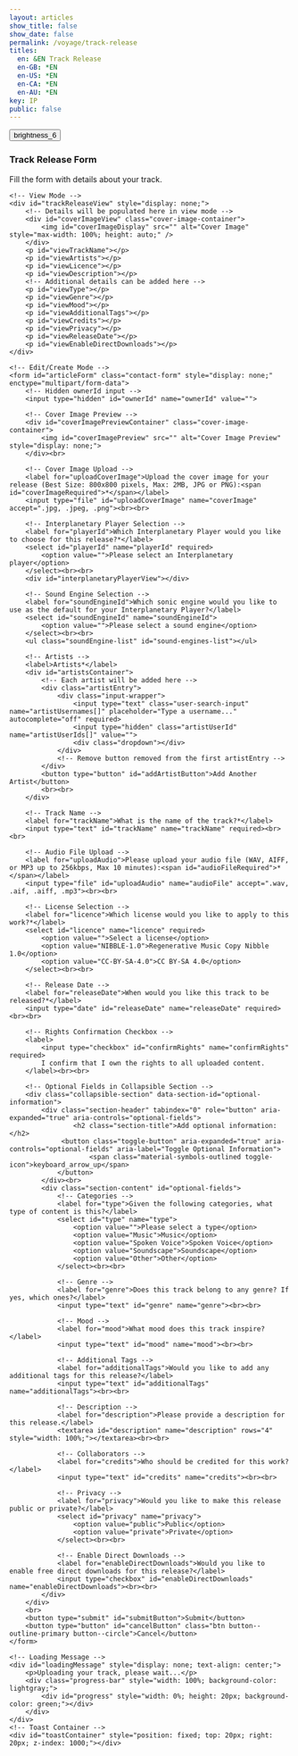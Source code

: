 ```yaml
---
layout: articles
show_title: false
show_date: false
permalink: /voyage/track-release
titles:
  en: &EN Track Release
  en-GB: *EN
  en-US: *EN
  en-CA: *EN
  en-AU: *EN
key: IP
public: false
---
```


<!-- Updated track-release.html -->

<div class="form-container">
    <div class="button-container">
        <div class="back-button-container">
            <a href="/voyage" title="Back to Voyage">
                <button id="backButton" class="btn button--outline-primary button--circle">
                    <span class="material-symbols-outlined">brightness_6</span>
                </button>
            </a>
        </div>
        <div class="edit-button-container">
            <button id="editButton" class="btn button--outline-primary button--circle" title="Edit Track Release" style="display: none;">
                <span class="material-symbols-outlined">edit</span>
            </button>
        </div>
    </div>
    <h3 id="formTitle">Track Release Form</h3>
    <p>Fill the form with details about your track.</p>

    <!-- View Mode -->
    <div id="trackReleaseView" style="display: none;">
        <!-- Details will be populated here in view mode -->
        <div id="coverImageView" class="cover-image-container">
            <img id="coverImageDisplay" src="" alt="Cover Image" style="max-width: 100%; height: auto;" />
        </div>
        <p id="viewTrackName"></p>
        <p id="viewArtists"></p>
        <p id="viewLicence"></p>
        <p id="viewDescription"></p>
        <!-- Additional details can be added here -->
        <p id="viewType"></p>
        <p id="viewGenre"></p>
        <p id="viewMood"></p>
        <p id="viewAdditionalTags"></p>
        <p id="viewCredits"></p>
        <p id="viewPrivacy"></p>
        <p id="viewReleaseDate"></p>
        <p id="viewEnableDirectDownloads"></p>
    </div>
    
    <!-- Edit/Create Mode -->
    <form id="articleForm" class="contact-form" style="display: none;" enctype="multipart/form-data">
        <!-- Hidden ownerId input -->
        <input type="hidden" id="ownerId" name="ownerId" value="">
        
        <!-- Cover Image Preview -->
        <div id="coverImagePreviewContainer" class="cover-image-container">
            <img id="coverImagePreview" src="" alt="Cover Image Preview" style="display: none;">
        </div><br>
        
        <!-- Cover Image Upload -->
        <label for="uploadCoverImage">Upload the cover image for your release (Best Size: 800x800 pixels, Max: 2MB, JPG or PNG):<span id="coverImageRequired">*</span></label>
        <input type="file" id="uploadCoverImage" name="coverImage" accept=".jpg, .jpeg, .png"><br><br>
        
        <!-- Interplanetary Player Selection -->
        <label for="playerId">Which Interplanetary Player would you like to choose for this release?*</label>
        <select id="playerId" name="playerId" required>
            <option value="">Please select an Interplanetary player</option>
        </select><br><br>
        <div id="interplanetaryPlayerView"></div>
        
        <!-- Sound Engine Selection -->
        <label for="soundEngineId">Which sonic engine would you like to use as the default for your Interplanetary Player?</label>
        <select id="soundEngineId" name="soundEngineId">
            <option value="">Please select a sound engine</option>
        </select><br><br>
        <ul class="soundEngine-list" id="sound-engines-list"></ul>
        
        <!-- Artists -->
        <label>Artists*</label>
        <div id="artistsContainer">
            <!-- Each artist will be added here -->
            <div class="artistEntry">
                <div class="input-wrapper">
                    <input type="text" class="user-search-input" name="artistUsernames[]" placeholder="Type a username..." autocomplete="off" required>
                    <input type="hidden" class="artistUserId" name="artistUserIds[]" value="">
                    <div class="dropdown"></div>
                </div>
                <!-- Remove button removed from the first artistEntry -->
            </div>
            <button type="button" id="addArtistButton">Add Another Artist</button>
            <br><br>
        </div>
        
        <!-- Track Name -->
        <label for="trackName">What is the name of the track?*</label>
        <input type="text" id="trackName" name="trackName" required><br><br>
        
        <!-- Audio File Upload -->
        <label for="uploadAudio">Please upload your audio file (WAV, AIFF, or MP3 up to 256kbps, Max 10 minutes):<span id="audioFileRequired">*</span></label>
        <input type="file" id="uploadAudio" name="audioFile" accept=".wav, .aif, .aiff, .mp3"><br><br>
        
        <!-- License Selection -->
        <label for="licence">Which license would you like to apply to this work?*</label>
        <select id="licence" name="licence" required>
            <option value="">Select a license</option>
            <option value="NIBBLE-1.0">Regenerative Music Copy Nibble 1.0</option>
            <option value="CC-BY-SA-4.0">CC BY-SA 4.0</option>
        </select><br><br>
        
        <!-- Release Date -->
        <label for="releaseDate">When would you like this track to be released?*</label>
        <input type="date" id="releaseDate" name="releaseDate" required><br><br>
        
        <!-- Rights Confirmation Checkbox -->
        <label>
            <input type="checkbox" id="confirmRights" name="confirmRights" required>
            I confirm that I own the rights to all uploaded content.
        </label><br><br>
        
        <!-- Optional Fields in Collapsible Section -->
        <div class="collapsible-section" data-section-id="optional-information">
            <div class="section-header" tabindex="0" role="button" aria-expanded="true" aria-controls="optional-fields">
                    <h2 class="section-title">Add optional information:</h2>
                 <button class="toggle-button" aria-expanded="true" aria-controls="optional-fields" aria-label="Toggle Optional Information">
                        <span class="material-symbols-outlined toggle-icon">keyboard_arrow_up</span>
                </button>
            </div><br>
            <div class="section-content" id="optional-fields">
                <!-- Categories -->
                <label for="type">Given the following categories, what type of content is this?</label>
                <select id="type" name="type">
                    <option value="">Please select a type</option>
                    <option value="Music">Music</option>
                    <option value="Spoken Voice">Spoken Voice</option>
                    <option value="Soundscape">Soundscape</option>
                    <option value="Other">Other</option>
                </select><br><br>
    
                <!-- Genre -->
                <label for="genre">Does this track belong to any genre? If yes, which ones?</label>
                <input type="text" id="genre" name="genre"><br><br>
    
                <!-- Mood -->
                <label for="mood">What mood does this track inspire?</label>
                <input type="text" id="mood" name="mood"><br><br>
    
                <!-- Additional Tags -->
                <label for="additionalTags">Would you like to add any additional tags for this release?</label>
                <input type="text" id="additionalTags" name="additionalTags"><br><br>
    
                <!-- Description -->
                <label for="description">Please provide a description for this release.</label>
                <textarea id="description" name="description" rows="4" style="width: 100%;"></textarea><br><br>
    
                <!-- Collaborators -->
                <label for="credits">Who should be credited for this work?</label>
                <input type="text" id="credits" name="credits"><br><br>
    
                <!-- Privacy -->
                <label for="privacy">Would you like to make this release public or private?</label>
                <select id="privacy" name="privacy">
                    <option value="public">Public</option>
                    <option value="private">Private</option>
                </select><br><br>
    
                <!-- Enable Direct Downloads -->
                <label for="enableDirectDownloads">Would you like to enable free direct downloads for this release?</label>
                <input type="checkbox" id="enableDirectDownloads" name="enableDirectDownloads"><br><br>
            </div>
        </div>
        <br>
        <button type="submit" id="submitButton">Submit</button>
        <button type="button" id="cancelButton" class="btn button--outline-primary button--circle">Cancel</button>
    </form>

    <!-- Loading Message -->
    <div id="loadingMessage" style="display: none; text-align: center;">
        <p>Uploading your track, please wait...</p>
        <div class="progress-bar" style="width: 100%; background-color: lightgray;">
            <div id="progress" style="width: 0%; height: 20px; background-color: green;"></div>
        </div>
    </div>
    <!-- Toast Container -->
    <div id="toastContainer" style="position: fixed; top: 20px; right: 20px; z-index: 1000;"></div>
</div>


<!-- JavaScript Code -->


<script>

{%- include scripts/collapsible.js -%}

// Define global variables
let playersData = [];
let soundEngineData = [];
let currentMode = 'create'; // Current mode: 'create', 'edit', 'view'
let trackId = ''; // Will hold the track ID when editing/viewing
let userId = localStorage.getItem('userId'); // Ensure this is set correctly
let isOwner = false; // Indicates if the current user is the owner of the track
let trackData = null; // Holds the current track data



// Initialize the form once the DOM is loaded
document.addEventListener('DOMContentLoaded', function() {
    initializeForm();
    // Initialize collapsible sections
        handleCollapsibleSections();
        // Then recalculate max-height for expanded sections
        recalculateMaxHeight();
});

async function initializeForm() {
    const urlParams = new URLSearchParams(window.location.search);
    let initialMode = urlParams.get('mode');
    trackId = urlParams.get('trackId') || '';
    console.log("track " + trackId);
    console.log("mode " + initialMode);

    if (!userId) {
        showToast('User not authenticated.', 'error');
        return;
    }
    document.getElementById('ownerId').value = userId;

    // Fetch necessary data for dropdowns and components
    await Promise.all([fetchPlayersData(userId), fetchSoundEnginesData(userId)]);
    attachEventListeners();

    if (initialMode === 'edit' && trackId) {
        currentMode = 'edit';
        await loadTrackDetails(trackId);

        if (!trackData) {
            showToast('Retrying load...', 'error');
            setTimeout(() => loadTrackDetails(trackId), 500);
        }
    } else if (trackId) {
        currentMode = 'view';
        await loadTrackDetails(trackId);

        if (!trackData) {
            showToast('Retrying load...', 'error');
            setTimeout(() => loadTrackDetails(trackId), 500);
        }
    } else {
        currentMode = 'create';
        clearFormFields();
    }

    setFormMode(currentMode);
    history.replaceState({ mode: currentMode, trackId }, '', window.location.href);
}


function attachEventListeners() {
    document.getElementById('soundEngineId').addEventListener('change', updateSoundEngineDetails);
    document.getElementById('playerId').addEventListener('change', updatePlayerDetails);
    document.getElementById('articleForm').addEventListener('submit', handleFormSubmit);
    document.getElementById('uploadCoverImage').addEventListener('change', handleImagePreview);
    document.getElementById('addArtistButton').addEventListener('click', addArtistField);
    document.getElementById('artistsContainer').addEventListener('click', handleRemoveArtist);
    // Removed individual toggleOptionalFields event listener
    // document.querySelector('.toggle-button').addEventListener('click', toggleOptionalFields);

    const cancelButton = document.getElementById('cancelButton');
    if (cancelButton) {
        cancelButton.addEventListener('click', function () {
            setFormMode("view");
            console.log("Canceling form editing/creation.");
        });
    }

    // Event Listener for Edit Button
    const editButtonElement = document.getElementById('editButton');
    if (editButtonElement) {
        editButtonElement.addEventListener('click', function (event) {
            event.preventDefault(); // Prevent default button behavior
            toggleEditMode(); // Toggle between view and edit modes
        });
    }

    // Handle Browser Navigation (Back/Forward)
    window.addEventListener('popstate', (event) => {
        if (event.state) {
            setFormMode(event.state.mode);
        } else {
            // Default to view mode if no state is available
            setFormMode('view');
        }
    });
}

/**
 * Fetch Players Data and Populate Dropdown
 */
function fetchPlayersData(userId) {
    fetch(`http://media.maar.world:3001/api/interplanetaryplayers/getAvailableInterplanetaryPlayers/${userId}`)
        .then(response => response.json())
        .then(data => {
            if (data.success) {
                playersData = data.interplanetaryPlayers; // Store data globally
                console.log("fetchPlayersData", playersData);
                populatePlayerDropdown(playersData);
            } else {
                showToast('Error loading player data.', 'error');
                console.error('Error fetching players:', data.message);
            }
        })
        .catch(error => {
            showToast('Error loading player data.', 'error');
            console.error('Error fetching players:', error);
        });
}

/**
 * Populate Player Dropdown with Owned and Public Players
 */
function populatePlayerDropdown(players) {
    const selectElement = document.getElementById('playerId');
    selectElement.innerHTML = '<option value="">Please select an Interplanetary player</option>';
    if (!players || players.length === 0) {
        selectElement.innerHTML += '<option value="" disabled>No players available</option>';
        return;
    }
    // Create optgroups for Owned and Public
    const ownedGroup = document.createElement('optgroup');
    ownedGroup.label = 'Owned Players';
    const publicGroup = document.createElement('optgroup');
    publicGroup.label = 'Public Players';
    players.forEach(player => {
        const option = document.createElement('option');
        option.value = player._id; // Ensure _id exists
        option.textContent = `💡 ${player.artName} 🔭 ${player.sciName} (${player.isPublic ? 'Public' : 'Owned'})`;
        if (player.isPublic) {
            publicGroup.appendChild(option);
        } else {
            ownedGroup.appendChild(option);
        }
    });
    // Append optgroups to the select element
    if (ownedGroup.children.length > 0) {
        selectElement.appendChild(ownedGroup);
    }
    if (publicGroup.children.length > 0) {
        selectElement.appendChild(publicGroup);
    }
}

/**
 * Fetch Sound Engines Data and Populate Dropdown
 */
function fetchSoundEnginesData(userId) {
    fetch(`http://media.maar.world:3001/api/soundEngines/getAvailableSoundEngines/${userId}`)
        .then(response => response.json())
        .then(data => {
            if (data.success) {
                soundEngineData = data.soundEngines; // Store data globally
                console.log("fetchSoundEnginesData", soundEngineData);
                populateSoundEngineDropdown(soundEngineData);
            } else {
                showToast('Error loading sound engines.', 'error');
                console.error('Error fetching sound engines:', data.message);
            }
        })
        .catch(error => {
            showToast('Error loading sound engines.', 'error');
            console.error('Error fetching sound engines:', error);
        });
}

/**
 * Populate Sound Engine Dropdown with Owned and Public Sound Engines
 */
function populateSoundEngineDropdown(soundEngines) {
    const selectElement = document.getElementById('soundEngineId');
    selectElement.innerHTML = '<option value="">Please select a sound engine</option>';
    if (!soundEngines || soundEngines.length === 0) {
        selectElement.innerHTML += '<option value="" disabled>No sound engines available</option>';
        return;
    }
    // Create optgroups for Owned and Public
    const ownedGroup = document.createElement('optgroup');
    ownedGroup.label = 'Owned Sound Engines';
    const publicGroup = document.createElement('optgroup');
    publicGroup.label = 'Public Sound Engines';
    soundEngines.forEach(engine => {
        const option = document.createElement('option');
        option.value = engine._id; // Ensure _id exists
        option.textContent = `🎛️ ${engine.soundEngineName} 👤 ${engine.developerUsername} ${engine.isPublic ? "🌍 Public" : "🔐 Exclusive"}`;
    
        if (engine.isPublic) {
            publicGroup.appendChild(option);
        } else {
            ownedGroup.appendChild(option);
        }
    });
    
    // Append optgroups to the select element
    if (ownedGroup.children.length > 0) {
        selectElement.appendChild(ownedGroup);
    }
    
    if (publicGroup.children.length > 0) {
        selectElement.appendChild(publicGroup);
    }
}

/**
 * Update Sound Engine Details
 */
function updateSoundEngineDetails() {
    const selectedEngineId = document.getElementById('soundEngineId').value;
    console.log('Selected Engine ID:', selectedEngineId);
    console.log('Sound Engine Data:', soundEngineData);
    
    const soundEngine = soundEngineData.find(engine => engine._id === selectedEngineId);
    
    const soundEngineListElement = document.getElementById('sound-engines-list');
    soundEngineListElement.innerHTML = ''; // Clear previous details
    
    if (soundEngine) {
        const imageUrl = soundEngine.soundEngineImage
            ? `https://media.maar.world${soundEngine.soundEngineImage}`
            : 'https://media.maar.world/uploads/default/default-soundEngine.jpg';
    
        const engineElement = document.createElement('li');
        engineElement.classList.add('soundEngine-list-item');
        engineElement.innerHTML = `
            <div class="soundEngine-profile-pic">
                <img src="${imageUrl}" alt="${soundEngine.soundEngineName}" />
            </div>
            <div class="soundEngine-details">
                <div class="soundEngine-name"><strong>Name:</strong> ${soundEngine.soundEngineName}</div>
                <div class="soundEngine-developer"><strong>Developer:</strong> ${soundEngine.developerUsername}</div>
                <div class="soundEngine-availability"><strong>Availability:</strong> ${soundEngine.isPublic ? '🌍 Shared' : '🔐 Exclusive'}</div>
                <div class="soundEngine-params">
                    <strong>X Parameter:</strong> ${soundEngine.xParam.label}
                    (Min: ${soundEngine.xParam.min}, Max: ${soundEngine.xParam.max}, Init: ${soundEngine.xParam.initValue})<br>
                    <strong>Y Parameter:</strong> ${soundEngine.yParam.label}
                    (Min: ${soundEngine.yParam.min}, Max: ${soundEngine.yParam.max}, Init: ${soundEngine.yParam.initValue})<br>
                    <strong>Z Parameter:</strong> ${soundEngine.zParam.label}
                    (Min: ${soundEngine.zParam.min}, Max: ${soundEngine.zParam.max}, Init: ${soundEngine.zParam.initValue})
                    <div class="soundEngine-credits"><strong>Credits:</strong> ${soundEngine.credits}</div>
                </div>
            </div>
        `;
    
        soundEngineListElement.appendChild(engineElement);
    } else {
        soundEngineListElement.innerHTML = '<li>Please select a sound engine to view its details.</li>';
    }
}

/**
 * Update Player Details
 */
function updatePlayerDetails() {
    const selectedPlayerId = document.getElementById('playerId').value;
    console.log('Selected Player ID:', selectedPlayerId);
    console.log('Players Data:', playersData);
    
    const player = playersData.find(p => p._id === selectedPlayerId);
    
    const playerListElement = document.getElementById('interplanetaryPlayerView');
    playerListElement.innerHTML = ''; // Clear previous details
    
    if (player) {
        const imageUrl = player.ddd && player.ddd.textureURL
            ? `https://media.maar.world${player.ddd.textureURL}`
            : 'https://media.maar.world/uploads/default/default-player.jpg';
    
        const playerElement = document.createElement('div');
        playerElement.classList.add('interplanetaryPlayer-list-item');
        playerElement.innerHTML = `
            <div class="player-profile-pic">
                <img src="${imageUrl}" alt="${player.artName}" />
            </div>
            <div class="player-details">
                <div class="player-name"><strong>Name:</strong> ${player.artName}</div>
                <div class="player-owner"><strong>3D Artist:</strong> ${player.ddd.dddArtist}</div>
                <div class="player-availability"><strong>Availability:</strong> ${player.isPublic ? '🌍 Public' : '🔐 Exclusive'}</div>
                <!-- Add more player details as needed -->
            </div>
        `;
    
        playerListElement.appendChild(playerElement);
    } else {
        playerListElement.innerHTML = '<p>Please select an Interplanetary Player to view its details.</p>';
    }
}

/**
 * Clear Form Fields (Create Mode)
 */
function clearFormFields() {
    document.getElementById('playerId').value = '';
    document.getElementById('soundEngineId').value = '';
    document.getElementById('trackName').value = '';
    document.getElementById('licence').value = '';
    document.getElementById('type').value = '';
    document.getElementById('genre').value = '';
    document.getElementById('mood').value = '';
    document.getElementById('additionalTags').value = '';
    document.getElementById('description').value = '';
    document.getElementById('credits').value = '';
    document.getElementById('privacy').value = 'public';
    document.getElementById('releaseDate').value = '';
    document.getElementById('enableDirectDownloads').checked = false;
    document.getElementById('confirmRights').checked = false;
    document.getElementById('uploadCoverImage').value = '';
    document.getElementById('uploadAudio').value = '';
    document.getElementById('coverImagePreview').style.display = 'none';
    // Clear artist fields
    const artistsContainer = document.getElementById('artistsContainer');
    artistsContainer.innerHTML = `
        <div class="artistEntry">
            <div class="input-wrapper">
                <input type="text" class="user-search-input" name="artistUsernames[]" placeholder="Type a username..." autocomplete="off" required>
                <input type="hidden" class="artistUserId" name="artistUserIds[]" value="">
                <div class="dropdown"></div>
            </div>
            <!-- Remove button removed from the first artistEntry -->
        </div>
        <button type="button" id="addArtistButton">Add Another Artist</button>
        <br><br>
    `;
    // Reattach event listener for addArtistButton
    document.getElementById('addArtistButton').addEventListener('click', addArtistField);
}

/**
 * Set the Current Mode (View, Edit, Create)
 */
function setFormMode(newMode) {
    currentMode = newMode;
    const isViewMode = currentMode === 'view';
    const isEditMode = currentMode === 'edit';
    const isCreateMode = currentMode === 'create';
    
    // Toggle visibility of form and view sections
    const articleForm = document.getElementById('articleForm');
    const trackReleaseView = document.getElementById('trackReleaseView');
    const editButton = document.getElementById('editButton');
    
    if (isViewMode) {
        trackReleaseView.style.display = 'block';
        articleForm.style.display = 'none';
    
        // Set Edit Button to show 'Edit' icon and title
        if (editButton) {
            editButton.innerHTML = `<span class="material-symbols-outlined">edit</span>`;
            editButton.title = 'Edit Track Release';
            editButton.style.display = isOwner ? 'block' : 'none';
        }
    
        // Set form title
        const formTitle = document.getElementById('formTitle');
        if (formTitle) {
            formTitle.textContent = 'Track Release Details';
        }
    } else if (isEditMode) {
        trackReleaseView.style.display = 'none';
        articleForm.style.display = 'block';
    
        // Set Edit Button to show 'View' icon and title
        if (editButton) {
            editButton.innerHTML = `<span class="material-symbols-outlined">visibility</span>`;
            editButton.title = 'View Track Release';
            editButton.style.display = 'block';
        }
    
        // Set form title
        const formTitle = document.getElementById('formTitle');
        if (formTitle) {
            formTitle.textContent = 'Edit Track Release';
        }
    
        // Load the track details again if in edit mode
        if (trackId) {
            loadTrackDetails(trackId);
        }
    } else if (isCreateMode) {
        trackReleaseView.style.display = 'none';
        articleForm.style.display = 'block';
    
        // Hide Edit Button in Create Mode
        if (editButton) {
            editButton.style.display = 'none';
        }
    
        // Set form title
        const formTitle = document.getElementById('formTitle');
        if (formTitle) {
            formTitle.textContent = 'Create a New Track Release';
        }
    
        // Clear the form fields if in create mode
        clearFormFields();
    
        // Initially disable the submit button until required fields are filled
        const submitButton = document.getElementById('submitButton');
        if (submitButton) {
            submitButton.disabled = false;
        }
    }
}

/**
 * Toggle Between Edit and View Modes
 */
function toggleEditMode() {
    if (currentMode === 'view') {
        if (trackData) { // Ensure trackData is loaded
            updateURL('edit', trackId);
            setFormMode('edit');
        } else {
            showToast('Track data is still loading. Please wait...', 'error');
            console.warn('Attempted to switch to edit mode before trackData was loaded.');
        }
    } else if (currentMode === 'edit') {
        setFormMode('view');
        updateURL('view', trackId);
        loadTrackDetails(trackId); // Reload data to discard changes
    }
}

/**
 * Update the URL Without Reloading the Page
 */
function updateURL(mode, trackId) {
    const newURL = `/voyage/track-release?mode=${mode}&trackId=${trackId}`;
    if (history.pushState) {
        history.pushState({ mode, trackId }, '', newURL);
    } else {
        // Fallback for older browsers
        window.location.href = newURL;
    }
}

// Modify loadTrackDetails to return a Promise
function loadTrackDetails(trackId) {
    return fetch(`http://media.maar.world:3001/api/tracks/${trackId}`)
        .then(response => response.json())
        .then(data => {
            if (data.success) {
                trackData = data.track;
                isOwner = trackData.ownerId === userId;
                console.log('Is user the owner?', isOwner);
                console.log('Received Data', trackData);
                populateEditMode(trackData);
                populateViewMode(trackData);
            } else {
                showToast('Error loading track details.', 'error');
                console.error('Error fetching track details:', data.message);
            }
        })
        .catch(error => {
            showToast('Error loading track details.', 'error');
            console.error('Error fetching track details:', error);
        });
}


/**
 * Populate Edit Mode with Track Data
 */
function populateEditMode(trackData) {
    if (currentMode === 'edit') {
        document.getElementById('playerId').value = trackData.playerId ? trackData.playerId._id : '';
        document.getElementById('soundEngineId').value = trackData.soundEngineId ? trackData.soundEngineId._id : '';
        document.getElementById('trackName').value = trackData.trackName || '';
        document.getElementById('licence').value = trackData.licence || '';
        document.getElementById('type').value = trackData.type || '';
        document.getElementById('genre').value = trackData.genre || '';
        document.getElementById('mood').value = trackData.mood || '';
        document.getElementById('additionalTags').value = trackData.additionalTags || '';
        document.getElementById('description').value = trackData.description || '';
        document.getElementById('credits').value = trackData.credits || '';
        document.getElementById('privacy').value = trackData.privacy || 'public';
        document.getElementById('releaseDate').value = trackData.releaseDate ? trackData.releaseDate.split('T')[0] : '';
        document.getElementById('enableDirectDownloads').checked = trackData.enableDirectDownloads || false;
        document.getElementById('confirmRights').checked = trackData.confirmRights || false;

        // Display existing cover image
        const coverImagePreview = document.getElementById('coverImagePreview');
        if (trackData.coverImage) {
            coverImagePreview.src = `https://media.maar.world${trackData.coverImage}`;
            coverImagePreview.style.display = 'block';
        } else {
            coverImagePreview.style.display = 'none';
        }

        // Populate artists
        const artistsContainer = document.getElementById('artistsContainer');
        artistsContainer.innerHTML = '';
        trackData.artists.forEach((artist, index) => {
            const artistEntry = document.createElement('div');
            artistEntry.className = 'artistEntry';
            artistEntry.innerHTML = `
                <div class="input-wrapper">
                    <input type="text" class="user-search-input" name="artistUsernames[]" placeholder="Type a username..." autocomplete="off" required value="${artist.username}">
                    <input type="hidden" class="artistUserId" name="artistUserIds[]" value="${artist.userId}">
                    <div class="dropdown"></div>
                </div>
                ${index > 0 ? '<button type="button" class="removeArtistButton btn button--outline-secondary button--small">Remove</button>' : ''}
            `;
            artistsContainer.appendChild(artistEntry);
        });

        const addButton = document.createElement('button');
        addButton.type = 'button';
        addButton.id = 'addArtistButton';
        addButton.textContent = 'Add Another Artist';
        addButton.classList.add('btn', 'button--outline-primary', 'button--small'); // Add voyage button classes
        artistsContainer.appendChild(addButton);
        addButton.addEventListener('click', addArtistField);
    }
}

/**
 * Populate View Mode with Track Data
 */
function populateViewMode(trackData) {
    if (currentMode === 'view') {
        const coverImageDisplay = document.getElementById('coverImageDisplay');
        if (trackData.coverImage) {
            coverImageDisplay.src = `https://media.maar.world${trackData.coverImage}`;
            coverImageDisplay.style.display = 'block';
        } else {
            coverImageDisplay.style.display = 'none';
        }

        document.getElementById('viewTrackName').innerHTML = `<strong>Track Name:</strong> ${trackData.trackName || 'N/A'}`;
        const artistNames = trackData.artists.map(artist => artist.username).join(', ');
        document.getElementById('viewArtists').innerHTML = `<strong>Artists:</strong> ${artistNames || 'N/A'}`;
        document.getElementById('viewLicence').innerHTML = `<strong>License:</strong> ${trackData.licence || 'N/A'}`;
        document.getElementById('viewDescription').innerHTML = `<strong>Description:</strong> ${trackData.description || 'N/A'}`;
        document.getElementById('viewType').innerHTML = `<strong>Type:</strong> ${trackData.type || 'N/A'}`;
        document.getElementById('viewGenre').innerHTML = `<strong>Genre:</strong> ${trackData.genre || 'N/A'}`;
        document.getElementById('viewMood').innerHTML = `<strong>Mood:</strong> ${trackData.mood || 'N/A'}`;
        document.getElementById('viewAdditionalTags').innerHTML = `<strong>Additional Tags:</strong> ${trackData.additionalTags || 'N/A'}`;
        document.getElementById('viewCredits').innerHTML = `<strong>Credits:</strong> ${trackData.credits || 'N/A'}`;
        document.getElementById('viewPrivacy').innerHTML = `<strong>Privacy:</strong> ${trackData.privacy || 'N/A'}`;
        document.getElementById('viewReleaseDate').innerHTML = `<strong>Release Date:</strong> ${trackData.releaseDate ? new Date(trackData.releaseDate).toLocaleDateString() : 'N/A'}`;
        document.getElementById('viewEnableDirectDownloads').innerHTML = `<strong>Direct Downloads Enabled:</strong> ${trackData.enableDirectDownloads ? 'Yes' : 'No'}`;
    }
}

/**
 * Handle Form Submission
 */
function handleFormSubmit(event) {
    event.preventDefault();
    console.log('Form submit handler triggered');
    
    // Collect form data
    const trackDataToSend = {
        ownerId: document.getElementById('ownerId').value,
        playerId: document.getElementById('playerId').value,
        soundEngineId: document.getElementById('soundEngineId').value,
        artists: collectArtistUserIds(), // Collect UUIDs
        trackName: document.getElementById('trackName').value,
        licence: document.getElementById('licence').value,
        // Include optional fields if they are filled
        type: document.getElementById('type').value || null,
        genre: document.getElementById('genre').value || null,
        mood: document.getElementById('mood').value || null,
        additionalTags: document.getElementById('additionalTags').value || null,
        description: document.getElementById('description').value || null,
        credits: document.getElementById('credits').value || null,
        privacy: document.getElementById('privacy').value || 'public',
        releaseDate: document.getElementById('releaseDate').value || null,
        enableDirectDownloads: document.getElementById('enableDirectDownloads').checked,
        confirmRights: document.getElementById('confirmRights').checked
    };
    
    // Log the collected trackData for debugging
    console.log('Submitting trackData:', trackDataToSend);
    
    // Validation: Ensure required fields are filled
    if (!trackDataToSend.playerId) {
        showToast('Please select an Interplanetary Player.', 'error');
        return;
    }
    if (!trackDataToSend.soundEngineId) {
        showToast('Please select a Sound Engine.', 'error');
        return;
    }
    if (!trackDataToSend.artists.length) {
        showToast('Please add at least one artist.', 'error');
        return;
    }
    if (!trackDataToSend.trackName) {
        showToast('Please enter the track name.', 'error');
        return;
    }
    if (!trackDataToSend.licence) {
        showToast('Please select a license.', 'error');
        return;
    }
    if (!trackDataToSend.confirmRights) {
        showToast('Please confirm your rights to the content.', 'error');
        return;
    }
    
    // Proceed with form submission
    // Disable form elements and show loading message
    const formElements = document.querySelectorAll('#articleForm input, #articleForm select, #articleForm button, #articleForm textarea');
    const submitButton = document.querySelector('#articleForm button[type="submit"]');
    formElements.forEach(element => element.disabled = true);
    submitButton.textContent = 'Submitting...';
    document.getElementById('loadingMessage').style.display = 'block';
    console.log(trackDataToSend);
    
    const method = currentMode === 'edit' ? 'PUT' : 'POST';
    const url = method === 'PUT'
        ? `http://media.maar.world:3001/api/tracks/${trackId}`
        : 'http://media.maar.world:3001/api/submitTrackData'; // Updated POST endpoint
    
    fetch(url, {
        method: method,
        headers: {
            'Content-Type': 'application/json',
        },
        body: JSON.stringify(trackDataToSend)
    })
    .then(response => {
        if (!response.ok) {
            // Handle error
            throw new Error('Server returned an error');
        }
        return response.json();
    })
    .then(data => {
        clearCachedData(`profile_${userId}`);

        if (data.trackId) {
            const hasFiles = document.getElementById('uploadAudio').files.length > 0 || document.getElementById('uploadCoverImage').files.length > 0;
            if (hasFiles) {
                uploadFiles(data.trackId);
            } else {
                showToast('Track updated successfully!', 'success');
                window.location.href = `/voyage/track-release?mode=view&trackId=${data.trackId}`;
            }
        } else {
            showToast('Failed to submit track data, please try again.', 'error');
            resetForm();
        }
    })
    .catch(error => {
        console.error('Error submitting track data:', error);
        showToast(`Failed to submit track data: ${error.message || 'Please try again.'}`, 'error');
        resetForm();
    });
}

/**
 * Upload Files After Metadata Submission
 */
function uploadFiles(trackId) {
    const audioFile = document.getElementById('uploadAudio').files[0];
    const coverImage = document.getElementById('uploadCoverImage').files[0];
    
    const formData = new FormData();
    if (audioFile) {
        formData.append('audioFile', audioFile);
    }
    if (coverImage) {
        formData.append('coverImage', coverImage);
    }
    
    console.log('FormData Entries:');
    for (let pair of formData.entries()) {
        console.log(`${pair[0]}:`, pair[1]);
    }
    
    fetch(`http://media.maar.world:3001/api/uploadTrackFiles/${trackId}`, {
        method: 'POST',
        body: formData,
    })
    .then(response => {
        document.getElementById('loadingMessage').style.display = 'none';
        const formElements = document.querySelectorAll('#articleForm input, #articleForm select, #articleForm button, #articleForm textarea');
        const submitButton = document.querySelector('#articleForm button[type="submit"]');
        formElements.forEach(element => element.disabled = false); // Re-enable form elements
        submitButton.textContent = 'Submit';
    
        if (!response.ok) {
            return response.json().then(errData => { throw errData; });
        }
        return response.json();
    })
    .then(data => {
        console.log('Upload Successful:', data);
        showToast('Track released successfully!', 'success');
        document.getElementById('articleForm').reset();
        document.getElementById('coverImagePreview').style.display = 'none';
        localStorage.removeItem('trackReleaseFormData');  // Clear saved form data
    
        // Redirect to the track release page in view mode
        window.location.href = `/voyage/track-release?mode=view&trackId=${trackId}`;
    })
    .catch(error => {
        console.error('Upload Failed:', error);
        showToast(`Failed to upload files: ${error.message || 'Please try again.'}`, 'error');
    });
}

/**
 * Reset the Form After Submission
 */
function resetForm() {
    const formElements = document.querySelectorAll('#articleForm input, #articleForm select, #articleForm button, #articleForm textarea');
    const submitButton = document.querySelector('#articleForm button[type="submit"]');
    formElements.forEach(element => element.disabled = false);
    submitButton.textContent = 'Submit';
    document.getElementById('loadingMessage').style.display = 'none';
}

/**
 * Collect Artist UUIDs from the hidden inputs.
 * @returns {Array} Array of artist UUIDs.
 */
function collectArtistUserIds() {
    const artistIdInputs = document.querySelectorAll('.artistUserId');
    const artistIds = Array.from(artistIdInputs).map(input => input.value.trim());
    // Filter out any undefined or empty values
    return artistIds.filter(id => id);
}

/**
 * Handle Image Preview
 */
function handleImagePreview(event) {
    const file = event.target.files[0];
    if (file) {
        const reader = new FileReader();
        reader.onload = function(e) {
            const preview = document.getElementById('coverImagePreview');
            preview.src = e.target.result;
            preview.style.display = 'block';
        };
        reader.readAsDataURL(file);
    } else {
        const preview = document.getElementById('coverImagePreview');
        preview.src = '';
        preview.style.display = 'none';
    }
}

/**
 * Add Another Artist Field
 */
function addArtistField() {
    const artistEntry = document.createElement('div');
    artistEntry.className = 'artistEntry';
    artistEntry.innerHTML = `
        <div class="input-wrapper">
            <input type="text" class="user-search-input" name="artistUsernames[]" placeholder="Type a username..." autocomplete="off" required>
            <input type="hidden" class="artistUserId" name="artistUserIds[]" value="">
            <div class="dropdown"></div>
        </div>
        <button type="button" class="removeArtistButton btn button--outline-secondary button--small">Remove</button>
    `;
    const addButton = document.getElementById('addArtistButton');
    const artistsContainer = document.getElementById('artistsContainer');
    
    // Insert the new artistEntry before the "Add Another Artist" button
    artistsContainer.insertBefore(artistEntry, addButton);
    
    console.log('Added new artist entry:', artistEntry);
    
    // Initialize autocomplete for the new artist entry by calling the globally exposed function
    if (typeof initializeSearchUsers === 'function') {
        initializeSearchUsers();
        console.log('Initialized search on the new input field');
    } else {
        console.error('initializeSearchUsers function is not defined.');
    }
}

/**
 * Handle Removing an Artist Field
 */
function handleRemoveArtist(event) {
    if (event.target.classList.contains('removeArtistButton')) {
        const artistEntry = event.target.closest('.artistEntry');
        if (artistEntry) {
            artistEntry.remove();
            console.log('Removed artist entry:', artistEntry);
        }
    }
}

/**
 * Show Toast Notifications
 */
function showToast(message, type = 'success') {
    const toastContainer = document.getElementById('toastContainer');
    const toast = document.createElement('div');
    const toastId = `toast_${Date.now()}`;
    toast.classList.add('toast');
    toast.setAttribute('id', toastId);
    toast.setAttribute('role', 'alert');
    toast.setAttribute('aria-live', 'assertive');
    toast.setAttribute('aria-atomic', 'true');
    
    if (type === 'success') {
        toast.classList.add('success');
    } else if (type === 'error') {
        toast.classList.add('error');
    }
    
    // Close Button
    const closeBtn = document.createElement('button');
    closeBtn.classList.add('close-btn');
    closeBtn.innerHTML = '&times;';
    closeBtn.onclick = () => {
        toast.classList.remove('show');
        setTimeout(() => {
            const toastElem = document.getElementById(toastId);
            if (toastElem) {
                toastElem.remove();
            }
        }, 500);
    };
    
    toast.appendChild(closeBtn);
    toast.appendChild(document.createTextNode(message));
    toastContainer.appendChild(toast);
    
    // Show the toast
    setTimeout(() => {
        toast.classList.add('show');
    }, 100);
    
    // Automatically hide the toast after 3 seconds
    setTimeout(() => {
        toast.classList.remove('show');
        setTimeout(() => {
            const toastElem = document.getElementById(toastId);
            if (toastElem) {
                toastElem.remove();
            }
        }, 500);
    }, 3000);
}

// Placeholder for initializeSearchUsers function
// This function should be defined elsewhere in your codebase
function initializeSearchUsers() {
    // Implement the user search functionality here
}


</script>

